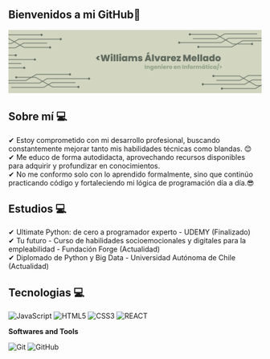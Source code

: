 ## Bienvenidos a mi GitHub👋

![Banner de Condor Coders](Banner.png)

## Sobre mí 💻

✔ Estoy comprometido con mi desarrollo profesional, buscando constantemente mejorar tanto mis habilidades técnicas como blandas. 😊 <br>
✔ Me educo de forma autodidacta, aprovechando recursos disponibles para adquirir y profundizar en conocimientos.<br>
✔ No me conformo solo con lo aprendido formalmente, sino que continúo practicando código y fortaleciendo mi lógica de programación día a día.😎<br>

## Estudios 💻
✔ Ultimate Python: de cero a programador experto - UDEMY  (Finalizado) <br>
✔ Tu futuro - Curso de habilidades socioemocionales y digitales para la empleabilidad - Fundación Forge (Actualidad) <br>
✔ Diplomado de Python y Big Data - Universidad Autónoma de Chile (Actualidad) <br>

## Tecnologias 💻

![JavaScript](https://img.shields.io/badge/javascript-%23323330.svg?style=for-the-badge&logo=javascript&logoColor=%23F7DF1E)
![HTML5](https://img.shields.io/badge/html5-%23E34F26.svg?style=for-the-badge&logo=html5&logoColor=white)
![CSS3](https://img.shields.io/badge/css3-%231572B6.svg?style=for-the-badge&logo=css3&logoColor=white)
![REACT](https://img.shields.io/badge/css3-%231572B6.svg?style=for-the-badge&logo=css3&logoColor=white)

 **Softwares and Tools**

 ![Git](https://img.shields.io/badge/Git-F05032?style=for-the-badge&logo=git&logoColor=white)
![GitHub](https://img.shields.io/badge/GitHub-100000?style=for-the-badge&logo=github&logoColor=white)
